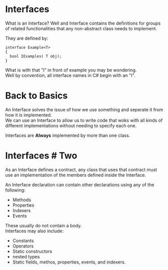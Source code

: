 
# Interfaces

What is an Interface? Well and Interface contains the definitions for groups of related functionalities that any non-abstract class needs to implement. 

They are defined by:
``` 
interface Example<T>
{
  bool IExamples( T obj);
}
```
What is with that "I" in front of example you may be wondering.   
Well by convention, all interface names in C# begin with an "I".


# Back to Basics

An Interface solves the issue of how we use something and seperate it from how it is implemented.   
We can use an Interface to allow us to write code that woks with all kinds of different implementations without needing to specify each one. 

Interfaces are **Always** implemented by more than one class.


# Interfaces # Two

As an Interface defines a contract, any class that uses that contract must use an implementation of the members defined inside the Interface. 

An Interface declaration can contain other declarations using any of the following:
- Methods
- Properties
- Indexers
- Events

These usually do not contain a body.   
Interfaces may also include:
- Constants
- Operators
- Static constructors
- nested types
- Static fields, methos, properties, events, and indexers. 

